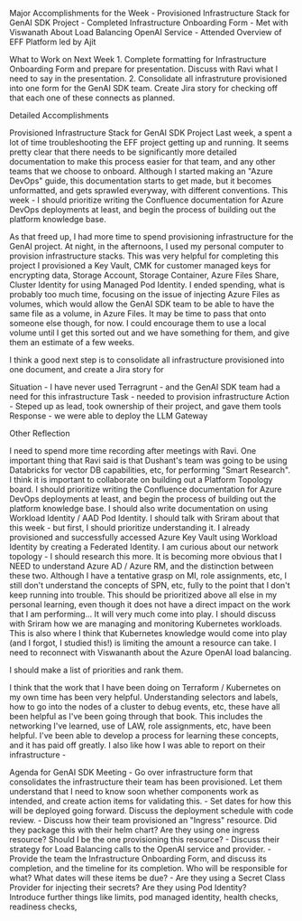 Major Accomplishments for the Week
	- Provisioned Infrastructure Stack for GenAI SDK Project
	- Completed Infrastructure Onboarding Form
	- Met with Viswanath About Load Balancing OpenAI Service
	- Attended Overview of EFF Platform led by Ajit 

What to Work on Next Week
	1. Complete formatting for Infrastructure Onboarding Form and prepare for presentation. Discuss with Ravi what I need to say in the presentation. 
	2. Consolidate all infrastruture provisioned into one form for the GenAI SDK team. Create Jira story for checking off that each one of these connects as planned.


Detailed Accomplishments

Provisioned Infrastructure Stack for GenAI SDK Project
Last week, a spent a lot of time troubleshooting the EFF project getting up and running. It seems pretty clear that there needs to be significantly more detailed documentation to make this process easier for that team, and any other teams that we choose to onboard. Although I started making an "Azure DevOps" guide, this documentation starts to get made, but it becomes unformatted, and gets sprawled everyway, with different conventions. This week - I should prioritize writing the Confluence documentation for Azure DevOps deployments at least, and begin the process of building out the platform knowledge base. 

As that freed up, I had more time to spend provisioning infrastructure for the GenAI project. At night, in the afternoons, I used my personal computer to provision infrastructure stacks. This was very helpful for completing this project I provisioned a Key Vault, CMK for customer managed keys for encrypting data, Storage Account, Storage Container, Azure Files Share, Cluster Identity for using Managed Pod Identity.  I ended spending, what is probably too much time, focusing on the issue of injecting Azure Files as volumes, which would allow the GenAI SDK team to be able to have the same file as a volume, in Azure Files. It may be time to pass that onto someone else though, for now. I could encourage them to use a local volume until I get this sorted out and we have something for them, and give them an estimate of a few weeks. 

I think a good next step is to consolidate all infrastructure provisioned into one document, and create a Jira story for 

Situation - I have never used Terragrunt - and the GenAI SDK team had a need for this infrastructure
Task - needed to provision infrastructure
Action - Steped up as lead, took ownership of their project, and gave them tools
Response - we were able to deploy the LLM Gateway 

Other Reflection

I need to spend more time recording after meetings with Ravi.
One important thing that Ravi said is that Dushant's team was going to be using Databricks for vector DB capabilities, etc, for performing "Smart Research". 
I think it is important to collaborate on building out a Platform Topology board. 
I should prioritize writing the Confluence documentation for Azure DevOps deployments at least, and begin the process of building out the platform knowledge base. I should also write documentation on using Workload Identity / AAD Pod Identity. I should talk with Sriram about that this week - but first, I should prioritize understanding it. I already provisioned and successfully accessed Azure Key Vault using Workload Identity by creating a Federated Identity. 
I am curious about our network topology - I should research this more.
It is becoming more obvious that I NEED to understand Azure AD / Azure RM, and the distinction between these two. Although I have a tentative grasp on MI, role assignments, etc, I still don't understand the concepts of SPN, etc, fully to the point that I don't keep running into trouble. This should be prioritized above all else in my personal learning, even though it does not have a direct impact on the work that I am performing... It will very much come into play.
I should discuss with Sriram how we are managing and monitoring Kubernetes workloads. This is also where I think that Kubernetes knowledge would come into play (and I forgot, I studied this!) is limiting the amount a resource can take.
I need to reconnect with Viswananth about the Azure OpenAI load balancing. 

I should make a list of priorities and rank them. 

I think that the work that I have been doing on Terraform / Kubernetes on my own time has been very helpful. Understanding selectors and labels, how to go into the nodes of a cluster to debug events, etc, these have all been helpful as I've been going through that book. This includes the networking I've learned, use of LAW, role assignments, etc, have been helpful. I've been able to develop a process for learning these concepts, and it has paid off greatly. I also like how I was able to report on their infrastructure - 

Agenda for GenAI SDK Meeting
	- Go over infrastructure form that consolidates the infrastructure their team has been provisioned. Let them understand that I need to know soon whether components work as intended, and create action items for validating this. 
	- Set dates for how this will be deployed going forward. Discuss the deployment schedule with code review.
	- Discuss how their team provisioned an "Ingress" resource. Did they package this with their helm chart? Are they using one ingress resource? Should I be the one provisioning this resource?
	- Discuss their strategy for Load Balancing calls to the OpenAI service and provider.
	- Provide the team the Infrastructure Onboarding Form, and discuss its completion, and the timeline for its completion. Who will be responsible for what? What dates will these items be due?
	- Are they using a Secret Class Provider for injecting their secrets? Are they using Pod Identity?  
Introduce further things like limits, pod managed identity, health checks, readiness checks, 

